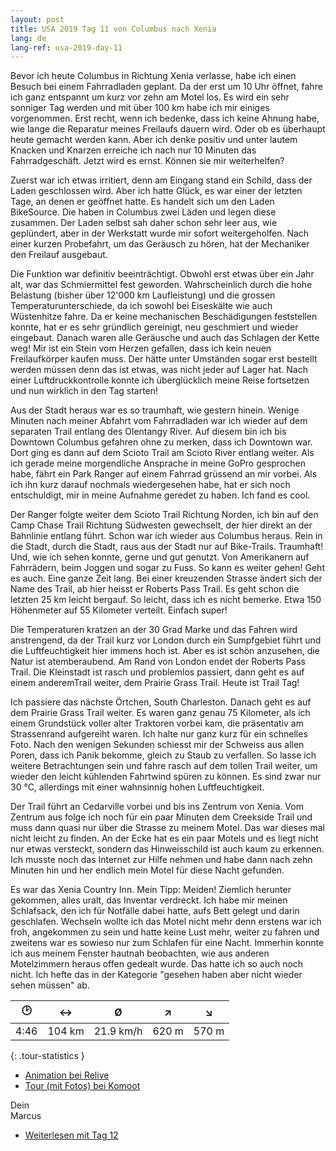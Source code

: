 ```yaml
---
layout: post
title: USA 2019 Tag 11 von Columbus nach Xenia
lang: de
lang-ref: usa-2019-day-11
---
```


Bevor ich heute Columbus in Richtung Xenia verlasse, habe ich einen Besuch bei einem Fahrradladen geplant. Da der erst um 10 Uhr öffnet, fahre ich ganz entspannt um kurz vor zehn am Motel los. Es wird ein sehr sonniger Tag werden und mit über 100 km habe ich mir einiges vorgenommen. Erst recht, wenn ich bedenke, dass ich keine Ahnung habe, wie lange die Reparatur meines Freilaufs dauern wird. Oder ob es überhaupt heute gemacht werden kann. Aber ich denke positiv und unter lautem Knacken und Knarzen erreiche ich nach nur 10 Minuten das Fahrradgeschäft. Jetzt wird es ernst. Können sie mir weiterhelfen?

Zuerst war ich etwas irritiert, denn am Eingang stand ein Schild, dass der Laden geschlossen wird. Aber ich hatte Glück, es war einer der letzten Tage, an denen er geöffnet hatte. Es handelt sich um den Laden BikeSource. Die haben in Columbus zwei Läden und legen diese zusammen. Der Laden selbst sah daher schon sehr leer aus, wie geplündert, aber in der Werkstatt wurde mir sofort weitergeholfen. Nach einer kurzen Probefahrt, um das Geräusch zu hören, hat der Mechaniker den Freilauf ausgebaut.

Die Funktion war definitiv beeinträchtigt. Obwohl erst etwas über ein Jahr alt, war das Schmiermittel fest geworden. Wahrscheinlich durch die hohe Belastung (bisher über 12'000 km Laufleistung) und die grossen Temperaturunterschiede, da ich sowohl bei Eiseskälte wie auch Wüstenhitze fahre. Da er keine mechanischen Beschädigungen feststellen konnte, hat er es sehr gründlich gereinigt, neu geschmiert und wieder eingebaut. Danach waren alle Geräusche und auch das Schlagen der Kette weg! Mir ist ein Stein vom Herzen gefallen, dass ich kein neuen Freilaufkörper kaufen muss. Der hätte unter Umständen sogar erst bestellt werden müssen denn das ist etwas, was nicht jeder auf Lager hat. Nach einer Luftdruckkontrolle konnte ich überglücklich meine Reise fortsetzen und nun wirklich in den Tag starten!

Aus der Stadt heraus war es so traumhaft, wie gestern hinein. Wenige Minuten nach meiner Abfahrt vom Fahrradladen war ich wieder auf dem separaten Trail entlang des Olentangy River. Auf diesem bin ich bis Downtown Columbus gefahren ohne zu merken, dass ich Downtown war. Dort ging es dann auf dem Scioto Trail am Scioto River entlang weiter. Als ich gerade meine morgendliche Ansprache in meine GoPro gesprochen habe, fährt ein Park Ranger auf einem Fahrrad grüssend an mir vorbei. Als ich ihn kurz darauf nochmals wiedergesehen habe, hat er sich noch entschuldigt, mir in meine Aufnahme geredet zu haben. Ich fand es cool.

Der Ranger folgte weiter dem Scioto Trail Richtung Norden, ich bin auf den Camp Chase Trail Richtung Südwesten gewechselt, der hier direkt an der Bahnlinie entlang führt. Schon war ich wieder aus Columbus heraus. Rein in die Stadt, durch die Stadt, raus aus der Stadt nur auf Bike-Trails. Traumhaft! Und, wie ich sehen konnte, gerne und gut genutzt. Von Amerikanern auf Fahrrädern, beim Joggen und sogar zu Fuss. So kann es weiter gehen! Geht es auch. Eine ganze Zeit lang. Bei einer kreuzenden Strasse ändert sich der Name des Trail, ab hier heisst er Roberts Pass Trail. Es geht schon die letzten 25 km leicht bergauf. So leicht, dass ich es nicht bemerke. Etwa 150 Höhenmeter auf 55 Kilometer verteilt. Einfach super!

Die Temperaturen kratzen an der 30 Grad Marke und das Fahren wird anstrengend, da der Trail kurz vor London durch ein Sumpfgebiet führt und die Luftfeuchtigkeit hier immens hoch ist. Aber es ist schön anzusehen, die Natur ist atemberaubend. Am Rand von London endet der Roberts Pass Trail. Die Kleinstadt ist rasch und problemlos passiert, dann geht es auf einem anderemTrail weiter, dem Prairie Grass Trail. Heute ist Trail Tag!

Ich passiere das nächste Örtchen, South Charleston. Danach geht es auf dem Prairie Grass Trail weiter. Es waren ganz genau 75 Kilometer, als ich einem Grundstück voller alter Traktoren vorbei kam, die präsentativ am Strassenrand aufgereiht waren. Ich halte nur ganz kurz für ein schnelles Foto. Nach den wenigen Sekunden schiesst mir der Schweiss aus allen Poren, dass ich Panik bekomme, gleich zu Staub zu verfallen. So lasse ich weitere Betrachtungen sein und fahre rasch auf dem tollen Trail weiter, um wieder den leicht kühlenden Fahrtwind spüren zu können. Es sind zwar nur 30 °C, allerdings mit einer wahnsinnig hohen Luftfeuchtigkeit.

Der Trail führt an Cedarville vorbei und bis ins Zentrum von Xenia. Vom Zentrum aus folge ich noch für ein paar Minuten dem Creekside Trail und muss dann quasi nur über die Strasse zu meinem Motel. Das war dieses mal nicht leicht zu finden. An der Ecke hat es ein paar Motels und es liegt nicht nur etwas versteckt, sondern das Hinweisschild ist auch kaum zu erkennen. Ich musste noch das Internet zur Hilfe nehmen und habe dann nach zehn Minuten hin und her endlich mein Motel für diese Nacht gefunden.

Es war das Xenia Country Inn. Mein Tipp: Meiden! Ziemlich herunter gekommen, alles uralt, das Inventar verdreckt. Ich habe mir meinen Schlafsack, den ich für Notfälle dabei hatte, aufs Bett gelegt und darin geschlafen. Wechseln wollte ich das Motel nicht mehr denn erstens war ich froh, angekommen zu sein und hatte keine Lust mehr, weiter zu fahren und zweitens war es sowieso nur zum Schlafen für eine Nacht. Immerhin konnte ich aus meinem Fenster hautnah beobachten, wie aus anderen Motelzimmern heraus offen gedealt wurde. Das hatte ich so auch noch nicht. Ich hefte das in der Kategorie "gesehen haben aber nicht wieder sehen müssen" ab.

| 🕑    | ↔      | Ø         | ↗     | ↘     |
| :--: | :----: | :-------: | :---: | :---: |
| 4:46 | 104 km | 21.9 km/h | 620 m | 570 m |
{: .tour-statistics }

- [Animation bei Relive](https://www.relive.cc/view/vQvyzgkwm4O)
- [Tour (mit Fotos) bei Komoot](https://www.komoot.de/tour/88824754/zoom)

Dein  
Marcus

- [Weiterlesen mit Tag 12](/de/2019/08/25/USA-2019-Tag-12/)
